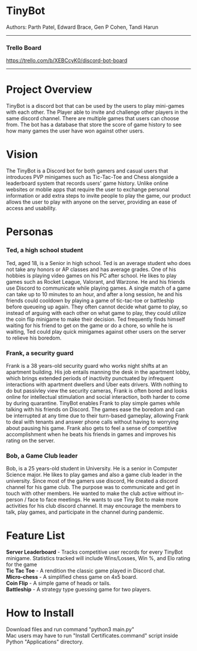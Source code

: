 # TinyBot
Authors:  Parth Patel, Edward Brace, Gen P Cohen, Tandi Harun 

***
### Trello Board 

https://trello.com/b/XEBCcyK0/discord-bot-board
***

# Project Overview
TinyBot is a discord bot that can be used by the users to play mini-games with each other. The Player able to invite and challenge other players in the same discord channel.
There are multiple games that users can choose from. 
The bot has a database that store the score of game history to see how many games the user have won against other users.

# Vision

The TinyBot is a Discord bot for both gamers and casual users that introduces PVP minigames such as Tic-Tac-Toe and Chess alongside a leaderboard system that records users' game history. Unlike online websites or moblie apps that require the user to exchange personal information or add extra steps to invite people to play the game, our product allows the user to play with anyone on the server, providing an ease of access and usability.  

# Personas
### Ted, a high school student
Ted, aged 18, is a Senior in high school. Ted is an average student who does not take any honors or AP classes and has average grades. One of his hobbies is playing video games on his PC after school. He likes to play games such as Rocket League, Valorant, and Warzone. He and his friends use Discord to communicate while playing games. A single match of a game can take up to 10 minutes to an hour, and after a long session, he and his friends could cooldown by playing a game of tic-tac-toe or battleship before queueing up again. They often cannot decide what game to play, so instead of arguing with each other on what game to play, they could utilize the coin flip minigame to make their decision. Ted frequently finds himself waiting for his friend to get on the game or do a chore, so while he is waiting, Ted could play quick minigames against other users on the server to relieve his boredom.

### Frank, a security guard
Frank is a 38 years-old security guard who works night shifts at an apartment building. His job entails manning the desk in the apartment lobby, which brings extended periods of inactivity punctuated by infrequent interactions with apartment dwellers and Uber eats drivers. With nothing to do but passivley view the security cameras, Frank is often bored and looks online for intellectual stimulation and social interaction, both harder to come by during quarantine. TinyBot enables Frank to play simple games while talking with his friends on Discord. The games ease the boredom and can be interrupted at any time due to their turn-based gameplay, allowing Frank to deal with tenants and answer phone calls without having to worrying about pausing his game. Frank also gets to feel a sense of competitive accomplishment when he beats his friends in games and improves his rating on the server.

### Bob, a Game Club leader
Bob, is a 25 years-old student in University. He is a senior in Computer Science major. He likes to play games and also a game club leader in the university. 
Since most of the gamers use discord, He created a discord channel for his game club. The purpose was to communicate and get in touch with other members. He wanted to make the club active without in-person / face to face meetings.
He wants to use Tiny Bot to make more activities for his club discord channel. It may encourage the members to talk, play games, and participate in the channel during pandemic.
# Feature List
**Server Leaderboard** - Tracks competitive user records for every TinyBot minigame. Statistics tracked will include Wins/Losses, Win %, and Elo rating for the game  
**Tic Tac Toe** - A rendition the classic game played in Discord chat.  
**Micro-chess** - A simplified chess game on 4x5 board. </br>
**Coin Flip** - A simple game of heads or tails. </br>
**Battleship** - A strategy type guessing game for two players.

# How to Install
Download files and run command "python3 main.py"  
Mac users may have to run "Install Certificates.command" script inside Python "Applications" directory.
